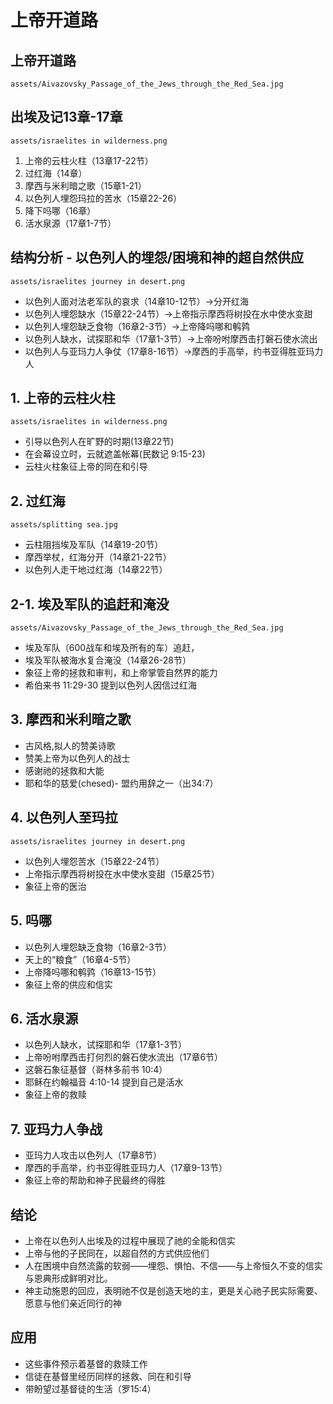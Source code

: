 # 上帝开道路

## 上帝开道路
`assets/Aivazovsky_Passage_of_the_Jews_through_the_Red_Sea.jpg`

## 出埃及记13章-17章
`assets/israelites in wilderness.png`
1. 上帝的云柱火柱（13章17-22节）
2. 过红海（14章）
3. 摩西与米利暗之歌（15章1-21）
4. 以色列人埋怨玛拉的苦水（15章22-26）
5. 降下吗哪（16章）
6. 活水泉源（17章1-7节）

## 结构分析 - 以色列人的埋怨/困境和神的超自然供应
`assets/israelites journey in desert.png`
- 以色列人面对法老军队的哀求（14章10-12节）->分开红海
- 以色列人埋怨缺水（15章22-24节）->上帝指示摩西将树投在水中使水变甜
- 以色列人埋怨缺乏食物（16章2-3节）->上帝降吗哪和鹌鹑
- 以色列人缺水，试探耶和华（17章1-3节）->上帝吩咐摩西击打磐石使水流出
- 以色列人与亚玛力人争仗（17章8-16节）->摩西的手高举，约书亚得胜亚玛力人

## 1. 上帝的云柱火柱
`assets/israelites in wilderness.png`
- 引导以色列人在旷野的时期(13章22节)
- 在会幕设立时，云就遮盖帐幕(民数记 9:15-23)
- 云柱火柱象征上帝的同在和引导

## 2. 过红海
`assets/splitting sea.jpg`
- 云柱阻挡埃及军队（14章19-20节）
- 摩西举杖，红海分开（14章21-22节）
- 以色列人走干地过红海（14章22节）

## 2-1. 埃及军队的追赶和淹没
`assets/Aivazovsky_Passage_of_the_Jews_through_the_Red_Sea.jpg`
- 埃及军队（600战车和埃及所有的车）追赶，
- 埃及军队被海水复合淹没（14章26-28节）
- 象征上帝的拯救和审判，和上帝掌管自然界的能力
- 希伯来书 11:29-30 提到以色列人因信过红海

## 3. 摩西和米利暗之歌
- 古风格,拟人的赞美诗歌
- 赞美上帝为以色列人的战士
- 感谢祂的拯救和大能
- 耶和华的慈爱(chesed)- 盟约用辞之一（出34:7）

## 4. 以色列人至玛拉
`assets/israelites journey in desert.png`
- 以色列人埋怨苦水（15章22-24节）
- 上帝指示摩西将树投在水中使水变甜（15章25节）
- 象征上帝的医治

## 5. 吗哪
- 以色列人埋怨缺乏食物（16章2-3节）
- 天上的“粮食”（16章4-5节）
- 上帝降吗哪和鹌鹑（16章13-15节）
- 象征上帝的供应和信实

## 6. 活水泉源
- 以色列人缺水，试探耶和华（17章1-3节）
- 上帝吩咐摩西击打何烈的磐石使水流出（17章6节）
- 这磐石象征基督（哥林多前书 10:4）
- 耶稣在约翰福音 4:10-14 提到自己是活水
- 象征上帝的救赎

## 7. 亚玛力人争战
- 亚玛力人攻击以色列人（17章8节）
- 摩西的手高举，约书亚得胜亚玛力人（17章9-13节）
- 象征上帝的帮助和神子民最终的得胜

## 结论
- 上帝在以色列人出埃及的过程中展现了祂的全能和信实
- 上帝与他的子民同在，以超自然的方式供应他们
- 人在困境中自然流露的软弱——埋怨、惧怕、不信——与上帝恒久不变的信实与恩典形成鲜明对比。
- 神主动施恩的回应，表明祂不仅是创造天地的主，更是关心祂子民实际需要、愿意与他们亲近同行的神

## 应用
- 这些事件预示着基督的救赎工作
- 信徒在基督里经历同样的拯救、同在和引导
- 带盼望过基督徒的生活（罗15:4）

